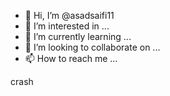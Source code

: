- 👋 Hi, I’m @asadsaifi11
- 👀 I’m interested in ...
- 🌱 I’m currently learning ...
- 💞️ I’m looking to collaborate on ...
- 📫 How to reach me ...

<!---
asadsaifi11/asadsaifi11 is a ✨ special ✨ repository because its `README.md` (this file) appears on your GitHub profile.
You can click the Preview link to take a look at your changes. bc game crash hack bot show me 
---> 
crash 
